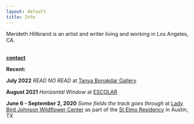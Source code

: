 ```yaml
---
layout: default
title: Info
---
```


Merideth Hillbrand is an artist and writer living and working in Los Angeles, CA.

<br>**<a href="mailto:merideth.hillbrand@gmail.com">contact</a>**

**Recent:**

**July 2022** *READ NO READ* at <a href="https://www.tanyabonakdargallery.com/exhibitions/656-read-no-read-organized-by-lisa-williamson-tanya-bonakdar-gallery-los-angeles/">Tanya Bonakdar Gallery</a>

**August 2021** *Horizontal Window* at <a href="http://escolar.center/">ESCOLAR</a>

**June 6 - September 2, 2020** *Some fields the track goes through* at <a href="https://www.wildflower.org/pressroom/artist-in-residence-merideth-hillbrands-work-on-display-through-september-2020">Lady Bird Johnson Wildflower Center</a> as part of the <a href="https://art.utexas.edu/news/merideth-hillbrand-selected-2019-st-elmo-arts-residency-fellow">St Elmo Residency</a> in Austin, TX
